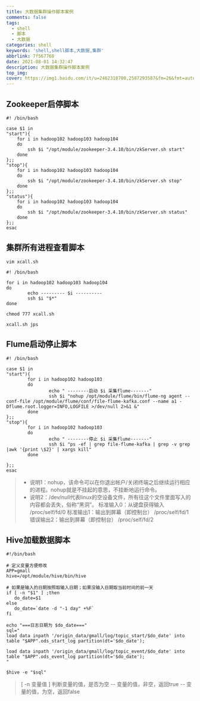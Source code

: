 ```yaml
---
title: 大数据集群操作脚本案例
comments: false
tags:
  - shell
  - 脚本
  - 大数据
categories: shell
keywords: 'shell,shell脚本,大数据,集群'
abbrlink: 7f567768
date: 2021-08-01 14:32:47
description: 大数据集群操作脚本案例
top_img:
cover: https://img1.baidu.com/it/u=2462318700,2587293587&fm=26&fmt=auto&gp=0.jpg
---
```



## Zookeeper启停脚本
```
#! /bin/bash

case $1 in
"start"){
	for i in hadoop102 hadoop103 hadoop104
	do
		ssh $i "/opt/module/zookeeper-3.4.10/bin/zkServer.sh start"
	done
};;
"stop"){
	for i in hadoop102 hadoop103 hadoop104
	do
		ssh $i "/opt/module/zookeeper-3.4.10/bin/zkServer.sh stop"
	done
};;
"status"){
	for i in hadoop102 hadoop103 hadoop104
	do
		ssh $i "/opt/module/zookeeper-3.4.10/bin/zkServer.sh status"
	done
};;
esac

```

## 集群所有进程查看脚本

```
vim xcall.sh
```

```
#! /bin/bash

for i in hadoop102 hadoop103 hadoop104
do
        echo --------- $i ----------
        ssh $i "$*"
done

```

```
chmod 777 xcall.sh
```

```
xcall.sh jps
```
## Flume启动停止脚本

```
#! /bin/bash

case $1 in
"start"){
        for i in hadoop102 hadoop103
        do
                echo " --------启动 $i 采集flume-------"
                ssh $i "nohup /opt/module/flume/bin/flume-ng agent --conf-file /opt/module/flume/conf/file-flume-kafka.conf --name a1 -Dflume.root.logger=INFO,LOGFILE >/dev/null 2>&1 &"
        done
};;	
"stop"){
        for i in hadoop102 hadoop103
        do
                echo " --------停止 $i 采集flume-------"
                ssh $i "ps -ef | grep file-flume-kafka | grep -v grep |awk '{print \$2}' | xargs kill"
        done

};;
esac

```

>- 说明1：nohup，该命令可以在你退出帐户/关闭终端之后继续运行相应的进程。nohup就是不挂起的意思，不挂断地运行命令。
>- 说明2：/dev/null代表linux的空设备文件，所有往这个文件里面写入的内容都会丢失，俗称“黑洞”。
标准输入0：从键盘获得输入 /proc/self/fd/0 
标准输出1：输出到屏幕（即控制台） /proc/self/fd/1 
错误输出2：输出到屏幕（即控制台） /proc/self/fd/2


## Hive加载数据脚本
```
#!/bin/bash

# 定义变量方便修改
APP=gmall
hive=/opt/module/hive/bin/hive

# 如果是输入的日期按照取输入日期；如果没输入日期取当前时间的前一天
if [ -n "$1" ] ;then
   do_date=$1
else 
   do_date=`date -d "-1 day" +%F`
fi 

echo "===日志日期为 $do_date==="
sql="
load data inpath '/origin_data/gmall/log/topic_start/$do_date' into table "$APP".ods_start_log partition(dt='$do_date');

load data inpath '/origin_data/gmall/log/topic_event/$do_date' into table "$APP".ods_event_log partition(dt='$do_date');
"

$hive -e "$sql"

```
>[ -n 变量值 ] 判断变量的值，是否为空
-- 变量的值，非空，返回true
-- 变量的值，为空，返回false

